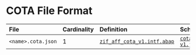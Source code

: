 # COTA File Format

File | Cardinality | Definition | Schema | Example
:--- | :--- | :--- | :--- | :---
`<name>.cota.json` | 1 | [`zif_aff_cota_v1.intf.abap`](./type/zif_aff_cota_v1.intf.abap) | [`cota-v1.json`](./cota-v1.json) | [`sap_cota_testobject.cota.json`](./examples/sap_cota_testobject.cota.json)
